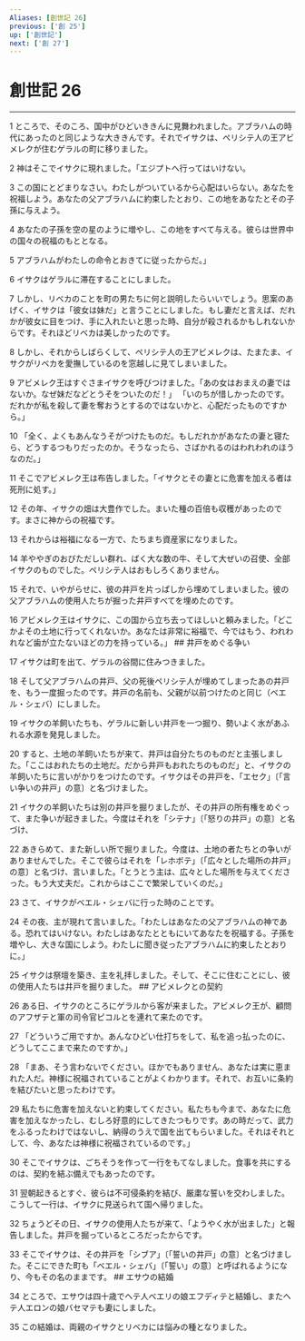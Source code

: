 ```yaml
---
Aliases: [創世記 26]
previous: ['創 25']
up: ['創世記']
next: ['創 27']
---
```

# 創世記 26

***




1 
ところで、そのころ、国中がひどいききんに見舞われました。アブラハムの時代にあったのと同じような大ききんです。それでイサクは、ペリシテ人の王アビメレクが住むゲラルの町に移りました。 



2 
神はそこでイサクに現れました。「エジプトへ行ってはいけない。 



3 
この国にとどまりなさい。わたしがついているから心配はいらない。あなたを祝福しよう。あなたの父アブラハムに約束したとおり、この地をあなたとその子孫に与えよう。 



4 
あなたの子孫を空の星のように増やし、この地をすべて与える。彼らは世界中の国々の祝福のもととなる。 



5 
アブラハムがわたしの命令とおきてに従ったからだ。」 



6 
イサクはゲラルに滞在することにしました。 



7 
しかし、リベカのことを町の男たちに何と説明したらいいでしょう。思案のあげく、イサクは「彼女は妹だ」と言うことにしました。もし妻だと言えば、だれかが彼女に目をつけ、手に入れたいと思った時、自分が殺されるかもしれないからです。それほどリベカは美しかったのです。 



8 
しかし、それからしばらくして、ペリシテ人の王アビメレクは、たまたま、イサクがリベカを愛撫しているのを窓越しに見てしまいました。 



9 
アビメレク王はすぐさまイサクを呼びつけました。「あの女はおまえの妻ではないか。なぜ妹だなどとうそをついたのだ！」 「いのちが惜しかったのです。だれかが私を殺して妻を奪おうとするのではないかと、心配だったものですから。」 



10 
「全く、よくもあんなうそがつけたものだ。もしだれかがあなたの妻と寝たら、どうするつもりだったのか。そうなったら、さばかれるのはわれわれのほうなのだ。」 



11 
そこでアビメレク王は布告しました。「イサクとその妻とに危害を加える者は死刑に処す。」 



12 
その年、イサクの畑は大豊作でした。まいた種の百倍も収穫があったのです。まさに神からの祝福です。 



13 
それからは裕福になる一方で、たちまち資産家になりました。 



14 
羊ややぎのおびただしい群れ、ばく大な数の牛、そして大ぜいの召使、全部イサクのものでした。ペリシテ人はおもしろくありません。 



15 
それで、いやがらせに、彼の井戸を片っぱしから埋めてしまいました。彼の父アブラハムの使用人たちが掘った井戸すべてを埋めたのです。 



16 
アビメレク王はイサクに、この国から立ち去ってほしいと頼みました。「どこかよその土地に行ってくれないか。あなたは非常に裕福で、今ではもう、われわれなど歯が立たないほどの力を持っている。」 ## 井戸をめぐる争い 



17 
イサクは町を出て、ゲラルの谷間に住みつきました。 



18 
そして父アブラハムの井戸、父の死後ペリシテ人が埋めてしまったあの井戸を、もう一度掘ったのです。井戸の名前も、父親が以前つけたのと同じ（ベエル・シェバ）にしました。 



19 
イサクの羊飼いたちも、ゲラルに新しい井戸を一つ掘り、勢いよく水があふれる水源を発見しました。 



20 
すると、土地の羊飼いたちが来て、井戸は自分たちのものだと主張しました。「ここはおれたちの土地だ。だから井戸もおれたちのものだ」と、イサクの羊飼いたちに言いがかりをつけたのです。イサクはその井戸を、「エセク」〔「言い争いの井戸」の意〕と名づけました。 



21 
イサクの羊飼いたちは別の井戸を掘りましたが、その井戸の所有権をめぐって、また争いが起きました。今度はそれを「シテナ」〔「怒りの井戸」の意〕と名づけ、 



22 
あきらめて、また新しい所で掘りました。今度は、土地の者たちとの争いがありませんでした。そこで彼らはそれを「レホボテ」〔「広々とした場所の井戸」の意〕と名づけ、言いました。「とうとう主は、広々とした場所を与えてくださった。もう大丈夫だ。これからはここで繁栄していくのだ。」 



23 
さて、イサクがベエル・シェバに行った時のことです。 



24 
その夜、主が現れて言いました。「わたしはあなたの父アブラハムの神である。恐れてはいけない。わたしはあなたとともにいてあなたを祝福する。子孫を増やし、大きな国にしよう。わたしに聞き従ったアブラハムに約束したとおりに。」 



25 
イサクは祭壇を築き、主を礼拝しました。そして、そこに住むことにし、彼の使用人たちは井戸を掘りました。 ## アビメレクとの契約 



26 
ある日、イサクのところにゲラルから客が来ました。アビメレク王が、顧問のアフザテと軍の司令官ピコルとを連れて来たのです。 



27 
「どういうご用ですか。あんなひどい仕打ちをして、私を追っ払ったのに、どうしてここまで来たのですか。」 



28 
「まあ、そう言わないでください。ほかでもありません、あなたは実に恵まれた人だ。神様に祝福されていることがよくわかります。それで、お互いに条約を結びたいと思ったわけです。 



29 
私たちに危害を加えないと約束してください。私たちも今まで、あなたに危害を加えなかったし、むしろ好意的にしてきたつもりです。あの時だって、武力をふるったわけではないし、納得のうえで国を出てもらいました。それはそれとして、今、あなたは神様に祝福されているのです。」 



30 
そこでイサクは、ごちそうを作って一行をもてなしました。食事を共にするのは、契約を結ぶ備えでもあったのです。 



31 
翌朝起きるとすぐ、彼らは不可侵条約を結び、厳粛な誓いを交わしました。こうして一行は、イサクに見送られて国へ帰りました。 



32 
ちょうどその日、イサクの使用人たちが来て、「ようやく水が出ました」と報告しました。井戸を掘っているところだったからです。 



33 
そこでイサクは、その井戸を「シブア」〔「誓いの井戸」の意〕と名づけました。そこにできた町も「ベエル・シェバ」〔「誓い」の意〕と呼ばれるようになり、今もその名のままです。 ## エサウの結婚 



34 
ところで、エサウは四十歳でヘテ人ベエリの娘エフディテと結婚し、またヘテ人エロンの娘バセマテも妻にしました。 



35 
この結婚は、両親のイサクとリベカには悩みの種となりました。
